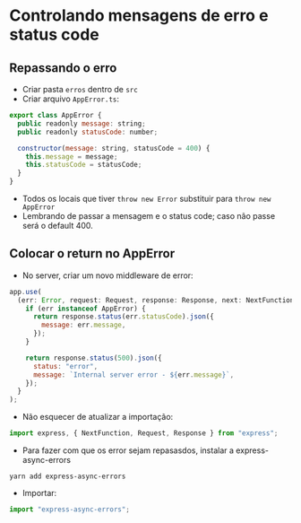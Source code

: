 # Controlando mensagens de erro e status code

## Repassando o erro
- Criar pasta `erros` dentro de `src`
- Criar arquivo `AppError.ts`:
```javascript
export class AppError {
  public readonly message: string;
  public readonly statusCode: number;

  constructor(message: string, statusCode = 400) {
    this.message = message;
    this.statusCode = statusCode;
  }
}
```

- Todos os locais que tiver `throw new Error` substituir para `throw new AppError`
- Lembrando de passar a mensagem e o status code; caso não passe será o default 400.

## Colocar o return no AppError
- No server, criar um novo middleware de error:
```javascript
app.use(
  (err: Error, request: Request, response: Response, next: NextFunction) => {
    if (err instanceof AppError) {
      return response.status(err.statusCode).json({
        message: err.message,
      });
    }

    return response.status(500).json({
      status: "error",
      message: `Internal server error - ${err.message}`,
    });
  }
);
```
- Não esquecer de atualizar a importação:
```javascript
import express, { NextFunction, Request, Response } from "express";
```
- Para fazer com que os error sejam repasasdos, instalar a express-async-errors
```shell
yarn add express-async-errors
```
- Importar: 
```javascript
import "express-async-errors";
``` 